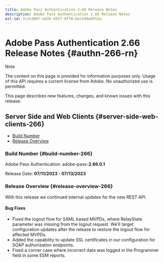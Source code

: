 ```yaml
---
title: Adobe Pass Authentication 2.66 Release Notes
description: Adobe Pass Authentication 2.66 Release Notes
exl-id: 7c3cd007-ed2b-455f-8f70-6ec5d0a6552a
---
```

# Adobe Pass Authentication 2.66 Release Notes {#authn-266-rn}

>[!NOTE]
>
>The content on this page is provided for information purposes only. Usage of this API requires a current license from Adobe. No unauthorized use is permitted.

This page describes new features, changes, and known issues with this release:

## Server Side and Web Clients {#server-side-web-clients-266}

* [Build Number](#build-number-266)
* [Release Overview](#release-overview-266)

### Build Number {#build-number-266}

Adobe Pass Authentication: adobe-pass-**2.66.0.1**

Release Date: **07/11/2023 - 07/13/2023** 

### Release Overview {#release-overview-266}

With this release we continued internal updates for the new REST API.
 
#### Bug Fixes

* Fixed the logout flow for SAML based MVPDs, where RelayState parameter was missing from the logout request. We'll target configuration updates after the release to restore the logout flow for affected MVPDs.
* Added the capability to update SSL certificates in our configuration for SOAP authorization endpoints.
* Fixed a corner case where incorrect data was logged in the Programmer field in some ESM reports.
